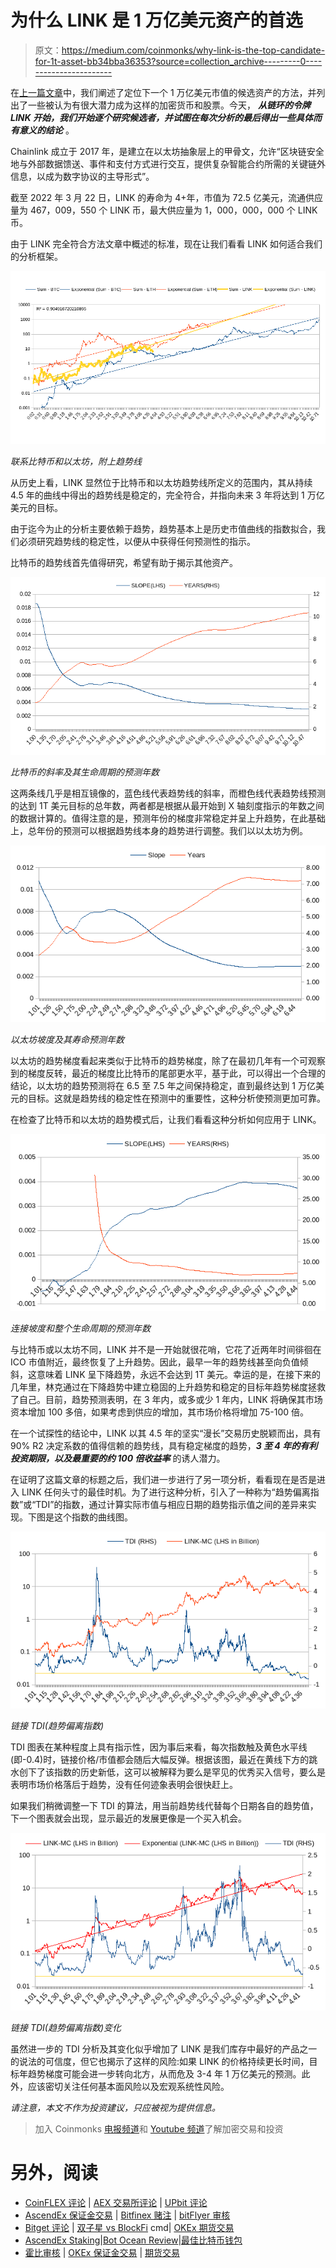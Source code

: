 # 为什么 LINK 是 1 万亿美元资产的首选

> 原文：<https://medium.com/coinmonks/why-link-is-the-top-candidate-for-1t-asset-bb34bba36353?source=collection_archive---------0----------------------->

在[上一篇文章](/@next.trillion.assets/how-to-identify-track-the-next-trillion-dollar-assets-2045f5b2a29a)中，我们阐述了定位下一个 1 万亿美元市值的候选资产的方法，并列出了一些被认为有很大潜力成为这样的加密货币和股票。今天， ***从链环的令牌 LINK 开始，我们开始逐个研究候选者，并试图在每次分析的最后得出一些具体而有意义的结论*** 。

Chainlink 成立于 2017 年，是建立在以太坊抽象层上的甲骨文，允许“区块链安全地与外部数据馈送、事件和支付方式进行交互，提供复杂智能合约所需的关键链外信息，以成为数字协议的主导形式”。

截至 2022 年 3 月 22 日，LINK 的寿命为 4+年，市值为 72.5 亿美元，流通供应量为 467，009，550 个 LINK 币，最大供应量为 1，000，000，000 个 LINK 币。

由于 LINK 完全符合方法文章中概述的标准，现在让我们看看 LINK 如何适合我们的分析框架。

![](img/c9393a91aa75b9126db05866e8d52ae0.png)

*联系比特币和以太坊，附上趋势线*

从历史上看，LINK 显然位于比特币和以太坊趋势线所定义的范围内，其从持续 4.5 年的曲线中得出的趋势线是稳定的，完全符合，并指向未来 3 年将达到 1 万亿美元的目标。

由于迄今为止的分析主要依赖于趋势，趋势基本上是历史市值曲线的指数拟合，我们必须研究趋势线的稳定性，以便从中获得任何预测性的指示。

比特币的趋势线首先值得研究，希望有助于揭示其他资产。

![](img/391bac7d35d9e85ede7cb97a21eb88fc.png)

*比特币的斜率及其生命周期的预测年数*

这两条线几乎是相互镜像的，蓝色线代表趋势线的斜率，而橙色线代表趋势线预测的达到 1T 美元目标的总年数，两者都是根据从最开始到 X 轴刻度指示的年数之间的数据计算的。值得注意的是，预测年份的梯度非常稳定并呈上升趋势，在此基础上，总年份的预测可以根据趋势线本身的趋势进行调整。我们以以太坊为例。

![](img/50b3ead39965f5c3058399b16d19a2e1.png)

*以太坊坡度及其寿命预测年数*

以太坊的趋势梯度看起来类似于比特币的趋势梯度，除了在最初几年有一个可观察到的梯度反转，最近的梯度比比特币的尾部更水平，基于此，可以得出一个合理的结论，以太坊的趋势预测将在 6.5 至 7.5 年之间保持稳定，直到最终达到 1 万亿美元的目标。这就是趋势线的稳定性在预测中的重要性，这种分析使预测更加可靠。

在检查了比特币和以太坊的趋势模式后，让我们看看这种分析如何应用于 LINK。

![](img/9c36d8867e0703984611f6d53dc3f3c0.png)

*连接坡度和整个生命周期的预测年数*

与比特币或以太坊不同，LINK 并不是一开始就很花哨，它花了近两年时间徘徊在 ICO 市值附近，最终恢复了上升趋势。因此，最早一年的趋势线甚至向负值倾斜，这意味着 LINK 呈下降趋势，永远不会达到 1T 美元。幸运的是，在接下来的几年里，林克通过在下降趋势中建立稳固的上升趋势和稳定的目标年趋势梯度拯救了自己。目前，趋势预测表明，在 3 年内，或多或少 1 年内，LINK 将确保其市场资本增加 100 多倍，如果考虑到供应的增加，其市场价格将增加 75-100 倍。

在一个试探性的结论中，LINK 以其 4.5 年的坚实“漫长”交易历史脱颖而出，具有 90% R2 决定系数的值得信赖的趋势线，具有稳定梯度的趋势，***3 至 4 年的有利投资期限，以及最重要的约 100 倍收益率*** 的诱人潜力。

在证明了这篇文章的标题之后，我们进一步进行了另一项分析，看看现在是否是进入 LINK 任何头寸的最佳时机。为了进行这种分析，引入了一种称为“趋势偏离指数”或“TDI”的指数，通过计算实际市值与相应日期的趋势指示值之间的差异来实现。下图是这个指数的曲线图。

![](img/c10022f8d130f1c8f170412c22ae3af3.png)

*链接 TDI(趋势偏离指数)*

TDI 图表在某种程度上具有指示性，因为事后来看，每次指数触及黄色水平线(即-0.4)时，链接价格/市值都会随后大幅反弹。根据该图，最近在黄线下方的跳水创下了该指数的历史新低，这可以被解释为要么是罕见的优秀买入信号，要么是表明市场价格落后于趋势，没有任何迹象表明会很快赶上。

如果我们稍微调整一下 TDI 的算法，用当前趋势线代替每个日期各自的趋势值，下一个图表就会出现，显示最近的发展更像是一个买入机会。

![](img/b9326420a8357be04a475569d473339f.png)

*链接 TDI(趋势偏离指数)变化*

虽然进一步的 TDI 分析及其变化似乎增加了 LINK 是我们库存中最好的产品之一的说法的可信度，但它也揭示了这样的风险:如果 LINK 的价格持续更长时间，目标年趋势梯度可能会进一步转向北方，从而危及 3-4 年 1 万亿美元的预测。此外，应该密切关注任何基本面风险以及宏观系统性风险。

*请注意，本文不作为投资建议，只应被视为提供信息。*

> 加入 Coinmonks [电报频道](https://t.me/coincodecap)和 [Youtube 频道](https://www.youtube.com/c/coinmonks/videos)了解加密交易和投资

# 另外，阅读

*   [CoinFLEX 评论](https://coincodecap.com/coinflex-review) | [AEX 交易所评论](https://coincodecap.com/aex-exchange-review) | [UPbit 评论](https://coincodecap.com/upbit-review)
*   [AscendEx 保证金交易](https://coincodecap.com/ascendex-margin-trading) | [Bitfinex 赌注](https://coincodecap.com/bitfinex-staking) | [bitFlyer 审核](https://coincodecap.com/bitflyer-review)
*   [Bitget 评论](https://coincodecap.com/bitget-review) | [双子星 vs BlockFi](https://coincodecap.com/gemini-vs-blockfi) cmd| [OKEx 期货交易](https://coincodecap.com/okex-futures-trading)
*   [AscendEx Staking](https://coincodecap.com/ascendex-staking)|[Bot Ocean Review](https://coincodecap.com/bot-ocean-review)|[最佳比特币钱包](https://coincodecap.com/bitcoin-wallets-india)
*   [霍比审核](https://coincodecap.com/huobi-review) | [OKEx 保证金交易](https://coincodecap.com/okex-margin-trading) | [期货交易](https://coincodecap.com/futures-trading)